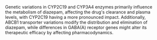 Genetic variations in CYP2C19 and CYP3A4 enzymes primarily influence the metabolism of diazepam, affecting the drug's clearance and plasma levels, with CYP2C19 having a more pronounced impact. Additionally, ABCB1 transporter variations modify the distribution and elimination of diazepam, while differences in GABA(A) receptor genes might alter its therapeutic efficacy by affecting pharmacodynamics.
